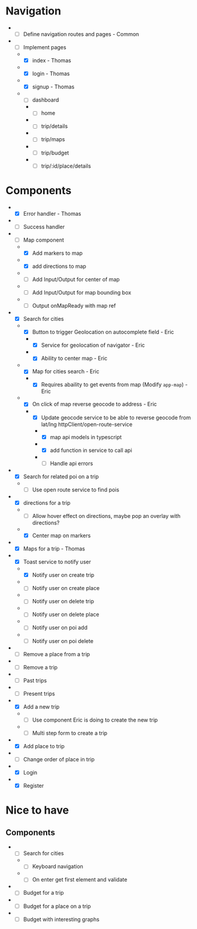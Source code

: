 # Navigation

- *[ ] Define navigation routes and pages - Common
- *[ ] Implement pages
  - *[X] index - Thomas
  - *[X] login - Thomas
  - *[X] signup - Thomas
  - *[ ] dashboard
    - *[ ] home
    - *[ ] trip/details
    - *[ ] trip/maps
    - *[ ] trip/budget
    - *[ ] trip/:id/place/details

# Components

- *[X] Error handler - Thomas
- *[ ] Success handler
- *[ ] Map component
  - *[X] Add markers to map
  - *[X] add directions to map
  - *[ ] Add Input/Output for center of map
  - *[ ] Add Input/Output for map bounding box
  - *[ ] Output onMapReady with map ref
- *[X] Search for cities
  - *[X] Button to trigger Geolocation on autocomplete field - Eric
    - *[X] Service for geolocation of navigator - Eric
    - *[X] Ability to center map - Eric
  - *[X] Map for cities search - Eric
    - *[X] Requires abaility to get events from map (Modify `app-map`) - Eric
  - *[X] On click of map reverse geocode to address - Eric
    - *[X] Update geocode service to be able to reverse geocode from lat/lng httpClient/open-route-service
      - *[X] map api models in typescript
      - *[X] add function in service to call api
      - *[ ] Handle api errors
- *[X] Search for related poi on a trip
  - *[ ] Use open route service to find pois
- *[X] directions for a trip
  - *[ ] Allow hover effect on directions, maybe pop an overlay with directions?
  - *[X] Center map on markers
- *[X] Maps for a trip - Thomas
- *[X] Toast service to notify user
  - *[X] Notify user on create trip
  - *[ ] Notify user on create place
  - *[ ] Notify user on delete trip
  - *[ ] Notify user on delete place
  - *[ ] Notify user on poi add
  - *[ ] Notify user on poi delete
- *[ ] Remove a place from a trip
- *[ ] Remove a trip
- *[ ] Past trips
- *[ ] Present trips
- *[X] Add a new trip
  - *[ ] Use component Eric is doing to create the new trip
  - *[ ] Multi step form to create a trip
- *[X] Add place to trip
- *[ ] Change order of place in trip
- *[X] Login
- *[X] Register

# Nice to have

## Components
- *[ ] Search for cities
  - *[ ] Keyboard navigation
  - *[ ] On enter get first element and validate  
- *[ ] Budget for a trip
- *[ ] Budget for a place on a trip
- *[ ] Budget with interesting graphs
